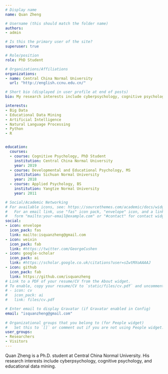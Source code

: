 ```yaml
---
# Display name
name: Quan Zheng

# Username (this should match the folder name)
authors:
- admin

# Is this the primary user of the site?
superuser: true

# Role/position
role: PhD Student

# Organizations/Affiliations
organizations:
- name: Central China Normal University
  url: "http://english.ccnu.edu.cn/"

# Short bio (displayed in user profile at end of posts)
bio: My research interests include cyberpsychology, cognitive psychology, and educational data mining.

interests:
- Big Data
- Educational Data Mining
- Artificial Intelligence
- Natural Language Processing
- Python
- R


education:
  courses:
  - course: Cognitive Psychology, PhD Student
    institution: Central China Normal University
    year: 2019
  - course: Developmental and Educational Psychology, MS
    institution: Sichuan Normal University
    year: 2018
  - course: Applied Psychology, BS
    institution: Yangtze Normal University
    year: 2011

# Social/Academic Networking
# For available icons, see: https://sourcethemes.com/academic/docs/widgets/#icons
#   For an email link, use "fas" icon pack, "envelope" icon, and a link in the
#   form "mailto:your-email@example.com" or "#contact" for contact widget.
social:
- icon: envelope
  icon_pack: fas
  link: mailto:isquanzheng@gmail.com
- icon: weixin
  icon_pack: fab
  link: #https://twitter.com/GeorgeCushen
- icon: google-scholar
  icon_pack: ai
  link: #https://scholar.google.co.uk/citations?user=sIwtMXoAAAAJ
- icon: github
  icon_pack: fab
  link: https://github.com/isquanzheng
# Link to a PDF of your resume/CV from the About widget.
# To enable, copy your resume/CV to `static/files/cv.pdf` and uncomment the lines below.  
# - icon: cv
#   icon_pack: ai
#   link: files/cv.pdf

# Enter email to display Gravatar (if Gravatar enabled in Config)
email: "isquanzheng@gmail.com"
  
# Organizational groups that you belong to (for People widget)
#   Set this to `[]` or comment out if you are not using People widget.  
user_groups:
- Researchers
- Visitors
---
```


Quan Zheng is a Ph.D. student at Central China Normal University. His research interests include cyberpsychology, cognitive psychology, and educational data mining.
